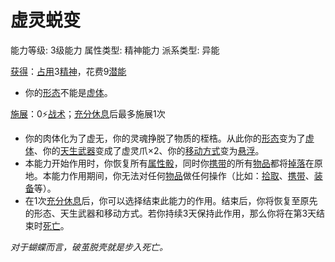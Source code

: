 # 虚灵蜕变

能力等级: 3级能力
属性类型: 精神能力
派系类型: 异能

<aside>

[获得](https://www.notion.so/1b3d619a067b8027ba38e2c1caf9d84b?pvs=21)：[占用](https://www.notion.so/1b3d619a067b8028a794de6ceed96ec0?pvs=21)3[精神](https://www.notion.so/1b3d619a067b800a8da5d96dd60be2b1?pvs=21)，花费9[潜能](https://www.notion.so/1b3d619a067b80c2bdb4c721adc30021?pvs=21)

- 你的[形态](https://www.notion.so/1b3d619a067b800ea0fadde7abc3ff91?pvs=21)不能是[虚体](https://www.notion.so/1b4d619a067b805ea2bed121ba2c6517?pvs=21)。
</aside>

<aside>

[施展](https://www.notion.so/1b3d619a067b80f38dccf027f026b32f?pvs=21)：0⚡️[战术](https://www.notion.so/1b3d619a067b8051b6eaffd160aee01c?pvs=21)；[充分休息](https://www.notion.so/1b5d619a067b80e2b5fed1c29a10f820?pvs=21)后最多施展1次

- 你的肉体化为了虚无，你的灵魂挣脱了物质的桎梏。从此你的[形态](https://www.notion.so/1b3d619a067b800ea0fadde7abc3ff91?pvs=21)变为了[虚体](https://www.notion.so/1b4d619a067b805ea2bed121ba2c6517?pvs=21)、你的[天生武器](https://www.notion.so/1b3d619a067b8074bdb4e62b06caebf6?pvs=21)变成了虚灵爪×2、你的[移动方式](https://www.notion.so/1b3d619a067b8086b569e829af344412?pvs=21)变为[悬浮](https://www.notion.so/1b4d619a067b80c69002d0ece660ff54?pvs=21)。
- 本能力开始作用时，你恢复所有[属性骰](https://www.notion.so/1b3d619a067b80d2a1ebea63149d92fb?pvs=21)，同时你[携带](https://www.notion.so/1b3d619a067b80eba1bde9b8208d9313?pvs=21)的所有[物品](https://www.notion.so/1b3d619a067b803f863edfb283e94d9a?pvs=21)都将[掉落](https://www.notion.so/1b3d619a067b80e1a006e50ba20df484?pvs=21)在原地。本能力作用期间，你无法对任何[物品](https://www.notion.so/1b3d619a067b803f863edfb283e94d9a?pvs=21)做任何操作（比如：[拾取](https://www.notion.so/1b3d619a067b8096a348f1c8f46695d6?pvs=21)、[携带](https://www.notion.so/1b3d619a067b80eba1bde9b8208d9313?pvs=21)、[装备](https://www.notion.so/1b3d619a067b80f99057fe3412922dd5?pvs=21)等）。
- 在1次[充分休息](https://www.notion.so/1b5d619a067b80e2b5fed1c29a10f820?pvs=21)后，你可以选择结束此能力的作用。结束后，你将恢复至原先的形态、天生武器和移动方式。若你持续3天保持此作用，那么你将在第3天结束时[死亡](https://www.notion.so/1b4d619a067b809988d9f10a205eb317?pvs=21)。
</aside>

*对于蝴蝶而言，破茧脱壳就是步入死亡。*